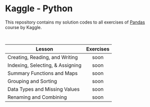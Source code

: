 # Kaggle - Python

This repository contains my solution codes to all exercises of [Pandas](https://www.kaggle.com/learn/pandas) course by Kaggle.

<br>

| Lesson |  Exercises |
| --- | :---: |
| Creating, Reading, and Writing | soon |
| Indexing, Selecting, & Assigning | soon |
| Summary Functions and Maps | soon |
| Grouping and Sorting | soon |
| Data Types and Missing Values | soon |
| Renaming and Combining | soon |
